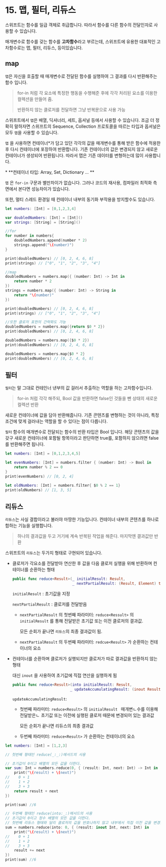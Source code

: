 # 15. 맵, 필터, 리듀스

스위프트는 함수를 일급 객체로 취급합니다. 따라서 함수를 다른 함수의 전달인자로 사용할 수 있습니다.

매개변수로 함수를 갖는 함수를 **고차함수**라고 부르는데, 스위프트에 유용한 대표적인 고차함수로는 맵, 필터, 리듀스, 등이있습니다.

## map

`맵`은 자신을 호출할 때 매개변수로 전달된 함수를 실행하여 그 결과를 다시 반환해주는 함수 입니다.

> for-in 처럼 각 요소에 특정한 행동을 수행해준 후에 각각 처리된 요소를 이용한 컬렉션을 만들어 줌.
>
> 반환하지 않는 클로저를 전달하면 그냥 반복문으로 사용 가능

스위프트에서 `맵`은 배열, 딕셔너리, 세트, 옵셔널 등에서 사용할 수 있습니다. 조금 더 정확히 말하자면 스위프트의 Sequence, Collection 프로토콜을 따르는 타입과 옵셔널은 모두 `맵`을 사용할 수 있습니다.

`맵` 을 사용하면 컨테이너*가 담고 있던 각각의 값을 매개변수를 통해 받은 함수에 적용한 후 다시 컨테이너에 포장하여 반환합니다.
기존 컨테이너의 값은 변경되지 않고 새로운 컨테이너가 생성되어 반환됩니다.
따라서 맵은 기존 데이터를 변형하는데 많이 사용합니다.

\* **컨테이너 타입:  Array, Set, Dictionary ... **

`맵` 은 `for-in` 구문과 별만차이가 없습니다. 그러나 코드의 재사용, 컴파일러 최적화 측면에서 본다면 성능차이가 있습니다.

또한, 멀티 스레드 환경일 때 컨테이너 내부의 동기화 부작용을 방지할수도 있습니다.

```swift
let numbers: [Int] = [0,1,2,3,4]

var doubledNumbers: [Int] = [Int]()
var strings: [String] = [String]()

//for
for number in numbers{
    doubledNumbers.append(number * 2)
    strings.append("\(number)")
}

print(doubledNumbers) // [0, 2, 4, 6, 8]
print(strings) // ["0", "1", "2", "3", "4"]

//map
doubledNumbers = numbers.map({ (number: Int) -> Int in
    return number * 2
})
strings = numbers.map({ (number: Int) -> String in
    return "\(number)"
})

print(doubledNumbers) // [0, 2, 4, 6, 8]
print(strings) // ["0", "1", "2", "3", "4"]

//또한 클로저 표현의 간략화도 가능
doubledNumbers = numbers.map({return $0 * 2})
print(doubledNumbers) // [0, 2, 4, 6, 8]

doubledNumbers = numbers.map({$0 * 2})
print(doubledNumbers) // [0, 2, 4, 6, 8]

doubledNumbers = numbers.map{$0 * 2}
print(doubledNumbers) // [0, 2, 4, 6, 8]
```



## 필터

`필터`는 말 그대로 컨테인너 낸부의 값 걸러서 추출하는 역할을 하는 고차함수입니다.

> for-in 처럼 각각 해주되, Bool 값을 반환하면 false인 것들을 뺀 상태의 새로운 컬렉션 반환

새로운 컨테이너에 값을 담아 반환해줍니다.
기존 콘텐츠를 변형하는 것이 아니라, 특정 조건에 맞게 걸러내는 역할을 할 수 있다는 점이 다릅니다.

`필터` 함수의 매개변수로 전달되는 함수의 반환 타입은 Bool 입니다.
해당 콘텐츠의 값을 갖구 새로운 컨테이너에 포함될 항목이라고 판단하면 true를, 포함하지 않으려면 false를 반환해주면 됩니다.

```swift
let numbers: [Int] = [0,1,2,3,4,5]

let evenNumbers: [Int] = numbers.filter { (number: Int) -> Bool in
    return number % 2 == 0
}
print(evenNumbers) // [0, 2, 4]

let oldNumbers: [Int] = numbers.filter{ $0 % 2 == 1}
print(oldNumbers) // [1, 3, 5]
```



## 리듀스

`리듀스`는 사실 결합이라고 불러야 마땅한 기능입니다. 컨테이너 내부의 콘텐츠를 하나로 합하는 기능을 실행합니다.

> 하나의 결과값을 두고 거기에 계속 반복된 작업을 해준다. 마지막엔 결과값만 반환

스위프트의 `리듀스`는 두가지 형태로 구현되어 있습니다.

* 클로저가 각요소를 전달받아 연산한 후 값을 다음 클로저 실행을 위해 반환하며 컨테이너를 순환하는 형태

  ```swift
  public func reduce<Result>(_ initialResult: Result, 
                             _ nextPartialResult: (Result, Element) throws -> Result) rethrows -> Result
  ```

  `initialResult` : 초기값을 지정

  `nextPartialResult` : 클로저를 전달받음

  * `nextPartialResult` 의 첫번째 파라미터: `reduce<Ressult>` 의 `initialResult` 를 통해 전달받은 초기값 또는 이전 클로저의 결과값.
  
    모든 순회가 끝나면 `리듀스`의 최종 결과값이 됨.
  
  * `nextPartialResult` 의 두번째 파라미터: `redcue<Result>` 가 순환하는 컨테이너의 요소
  
* 컨테이너를 순환하며 클로저가 실행되지만 클로저가 따로 결과값을 반환하지 않는 형태

  대신 `inout` 을 사용하여 초기값에 직접 연산을 실행하게 됨

  ```swift
  public func reduce<Result>(into initialResult: Result,
                            _ updateAccumulatingResult: (inout Result, Element) throws -> ()) rethrows -> Result
  ```

  `updateAccumulatingResult`:

  * 첫번째 파라미터: `reduce<Result>` 의 `initialResult ` 매개변ㄴ수를 이용해 전달받은ㄴ 초기값 또는 이전에 실행된 클로저 때문에 변경되어 있는 결과값

    모든 순회가 끝나면 리듀스의 최종 결과값

  * 두번째 파라미터: `reduce<Result>` 가 순환하는 컨테이너의 요소

```swift
let numbers: [Int] = [1,2,3]

// 첫번째 형태인 reduce(_:_:)메서드의 사용

// 초기값이 0이고 배열의 모든 값을 더한다.
var sum: Int = numbers.reduce(0, { (result: Int, next: Int) -> Int in
    print("\(result) + \(next)")
//    0 + 1
//    1 + 2
//    3 + 3
    return result + next
})

print(sum) //6

// 두번째 형태인 reduce(into:_:)메서드의 사용
// 초기값이 0이고 정수 배열의 모든 값을 더한다.
// 첫번째 리듀스 형태와 달리 클로저의 값을 반호나하지 않고 내부에서 직접 이전 값을 변경한다는 점이 다르다.
sum = numbers.reduce(into: 0, { (result: inout Int, next: Int) in
    print("\(result) + \(next)")
//    0 + 1
//    1 + 2
//    3 + 3
    result += next
})
print(sum) //6
```



